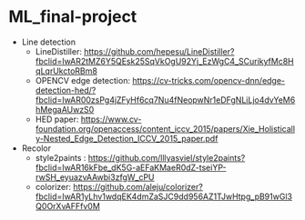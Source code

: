 # ML_final-project
* Line detection
  * LineDistiller: https://github.com/hepesu/LineDistiller?fbclid=IwAR2tMZ6Y5QEsk25SqVkOgU92Yj_EzWgC4_SCurikyfMc8HqLqrUkctoRBm8 
  * OPENCV edge detection: https://cv-tricks.com/opencv-dnn/edge-detection-hed/?fbclid=IwAR00zsPg4jZFyHf6cq7Nu4fNeopwNr1eDFgNLiLjo4dvYeM6hMegaAUwzS0 
  * HED paper: https://www.cv-foundation.org/openaccess/content_iccv_2015/papers/Xie_Holistically-Nested_Edge_Detection_ICCV_2015_paper.pdf
* Recolor
  * style2paints : https://github.com/lllyasviel/style2paints?fbclid=IwAR16kFbe_dK5G-aEFaKMaeR0dZ-tseiYP-rwSH_eyuazvAAwbi3zfgW_cPU
  * colorizer: https://github.com/aleju/colorizer?fbclid=IwAR1yLhv1wdqEK4dmZaSJC9dd956AZ1TJwHtpg_pB91wGl3Q0OrXvAFFfv0M
